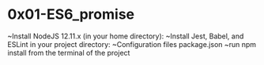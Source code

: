 # 0x01-ES6_promise

~Install NodeJS 12.11.x
(in your home directory):
~Install Jest, Babel, and ESLint
in your project directory:
~Configuration files
package.json
~run npm install from the terminal of the project
